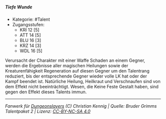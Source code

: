 <!---
Dies ist ein Fanwerk für DUNGEONSLAYERS (C) von Christian Kennig

Quellen:      [Bruder Grimms Talentpaket 2](https://www.f-space.de/ds4/downloads.html)
              [Talentbeschreibungen](https://www.f-space.de/ds4/tools-talentcards.html)
License:      [CC-BY-NC-SA 4.0](https://creativecommons.org/licenses/by-nc-sa/4.0/deed.de)
Richtlinien:  [Fanwerkrichtlinien](https://www.dungeonslayers.net/fanwerk-richtlinien/)
Autor:        Zauberlehrling
-->

  
##### Tiefe Wunde  
- Kategorie: #Talent  
- Zugangsstufen:  
  - KRI 12 [5]  
  - ATT 14 [5]  
  - BLU 16 [3]  
  - KRZ 14 [3]  
  - WDL 16 [5]  

Verursacht der Charakter mit einer Waffe Schaden an einem Gegner, werden die Ergebnisse aller magischen Heilungen sowie der Kreaturenfähigkeit Regeneration auf diesen Gegner um den Talentrang reduziert, bis der entsprechende Gegner wieder volle LK hat oder der Kampf beendet ist. Natürliche Heilung, Heilkraut und Verschnaufen sind von dem Effekt nicht beeinträchtigt. Wesen, die Keine Feste Gestalt haben, sind gegen den Effekt dieses Talents immun.


___  
*Fanwerk für [Dungeonslayers](https://www.dungeonslayers.net/) (C) Christian Kennig | Quelle: Bruder Grimms Talentpaket 2 | Lizenz: [CC-BY-NC-SA 4.0](https://creativecommons.org/licenses/by-nc-sa/4.0/deed.de)*  
